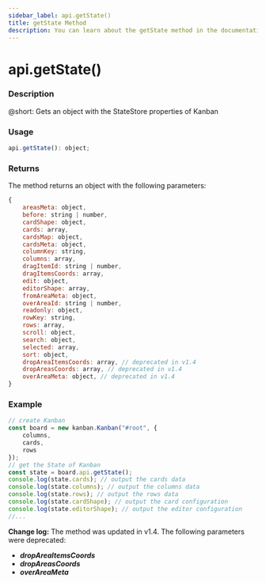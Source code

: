 ```yaml
---
sidebar_label: api.getState()
title: getState Method
description: You can learn about the getState method in the documentation of the DHTMLX JavaScript Kanban library. Browse developer guides and API reference, try out code examples and live demos, and download a free 30-day evaluation version of DHTMLX Kanban.
---
```


# api.getState()

### Description

@short: Gets an object with the StateStore properties of Kanban

### Usage

~~~jsx {}
api.getState(): object;
~~~

### Returns

The method returns an object with the following parameters:

~~~jsx {}
{	
	areasMeta: object, 
	before: string | number, 
	cardShape: object,
	cards: array,
	cardsMap: object,
	cardsMeta: object,
	columnKey: string,
	columns: array,
	dragItemId: string | number, 
	dragItemsCoords: array, 
	edit: object,
	editorShape: array,
	fromAreaMeta: object,
	overAreaId: string | number, 
	readonly: object,
	rowKey: string,
	rows: array,
	scroll: object,
	search: object,
	selected: array, 
	sort: object,
	dropAreaItemsCoords: array, // deprecated in v1.4
	dropAreasCoords: array, // deprecated in v1.4 
	overAreaMeta: object, // deprecated in v1.4
}
~~~  

### Example

~~~jsx {7-14}
// create Kanban
const board = new kanban.Kanban("#root", {
	columns,
	cards,
	rows
});
// get the State of Kanban
const state = board.api.getState();
console.log(state.cards); // output the cards data
console.log(state.columns); // output the columns data
console.log(state.rows); // output the rows data
console.log(state.cardShape); // output the card configuration
console.log(state.editorShape); // output the editor configuration
//...
~~~

**Change log:**
The method was updated in v1.4. The following parameters were deprecated:
- ***dropAreaItemsCoords***
- ***dropAreasCoords***
- ***overAreaMeta***